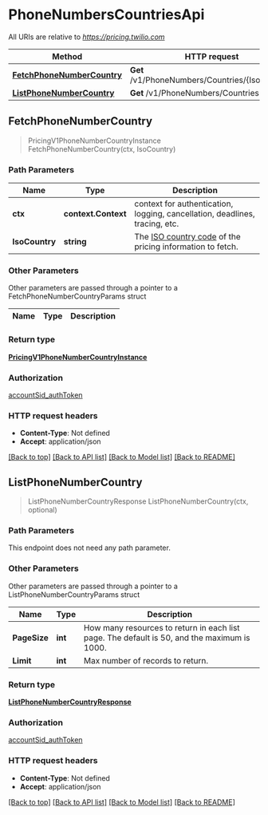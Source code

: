 # PhoneNumbersCountriesApi

All URIs are relative to *https://pricing.twilio.com*

Method | HTTP request | Description
------------- | ------------- | -------------
[**FetchPhoneNumberCountry**](PhoneNumbersCountriesApi.md#FetchPhoneNumberCountry) | **Get** /v1/PhoneNumbers/Countries/{IsoCountry} | 
[**ListPhoneNumberCountry**](PhoneNumbersCountriesApi.md#ListPhoneNumberCountry) | **Get** /v1/PhoneNumbers/Countries | 



## FetchPhoneNumberCountry

> PricingV1PhoneNumberCountryInstance FetchPhoneNumberCountry(ctx, IsoCountry)



### Path Parameters


Name | Type | Description
------------- | ------------- | -------------
**ctx** | **context.Context** | context for authentication, logging, cancellation, deadlines, tracing, etc.
**IsoCountry** | **string** | The [ISO country code](http://en.wikipedia.org/wiki/ISO_3166-1_alpha-2) of the pricing information to fetch.

### Other Parameters

Other parameters are passed through a pointer to a FetchPhoneNumberCountryParams struct


Name | Type | Description
------------- | ------------- | -------------

### Return type

[**PricingV1PhoneNumberCountryInstance**](PricingV1PhoneNumberCountryInstance.md)

### Authorization

[accountSid_authToken](../README.md#accountSid_authToken)

### HTTP request headers

- **Content-Type**: Not defined
- **Accept**: application/json

[[Back to top]](#) [[Back to API list]](../README.md#documentation-for-api-endpoints)
[[Back to Model list]](../README.md#documentation-for-models)
[[Back to README]](../README.md)


## ListPhoneNumberCountry

> ListPhoneNumberCountryResponse ListPhoneNumberCountry(ctx, optional)



### Path Parameters

This endpoint does not need any path parameter.

### Other Parameters

Other parameters are passed through a pointer to a ListPhoneNumberCountryParams struct


Name | Type | Description
------------- | ------------- | -------------
**PageSize** | **int** | How many resources to return in each list page. The default is 50, and the maximum is 1000.
**Limit** | **int** | Max number of records to return.

### Return type

[**ListPhoneNumberCountryResponse**](ListPhoneNumberCountryResponse.md)

### Authorization

[accountSid_authToken](../README.md#accountSid_authToken)

### HTTP request headers

- **Content-Type**: Not defined
- **Accept**: application/json

[[Back to top]](#) [[Back to API list]](../README.md#documentation-for-api-endpoints)
[[Back to Model list]](../README.md#documentation-for-models)
[[Back to README]](../README.md)

